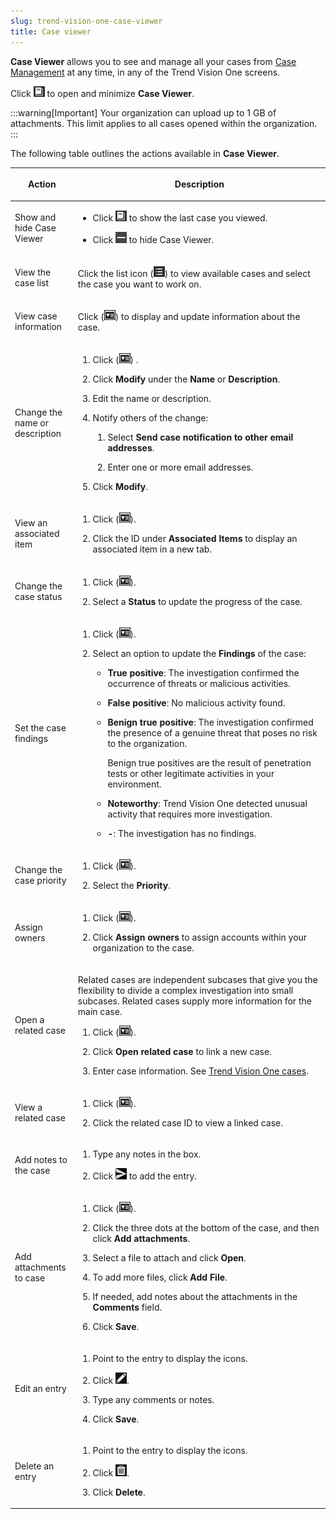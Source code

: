 ```yaml
---
slug: trend-vision-one-case-viewer
title: Case viewer
---
```


**Case Viewer** allows you to see and manage all your cases from [Case Management](case-management.md) at any time, in any of the Trend Vision One screens.

Click ![](/images/caseMgmtIcon=1a3ab1a4-fa04-4de8-a398-a4afc497db32.webp) to open and minimize **Case Viewer**.

:::warning[Important]
Your organization can upload up to 1 GB of attachments. This limit applies to all cases opened within the organization.
:::

The following table outlines the actions available in **Case Viewer**.

<table>
<colgroup>
<col style="width: 20%" />
<col style="width: 80%" />
</colgroup>
<thead>
<tr>
<th><p>Action</p></th>
<th><p>Description</p></th>
</tr>
</thead>
<tbody>
<tr>
<td><p>Show and hide Case Viewer</p></td>
<td><ul>
<li>Click <img src="./images/caseMgmtIcon=1a3ab1a4-fa04-4de8-a398-a4afc497db32.webp" alt="Case Viewer icon" /> to show the last case you viewed.</li>
<li><p>Click <img src="./images/hide_icon=40236539-a6c7-4ba2-abd2-2d9271cc9f5d.webp" alt="Hide icon" /> to hide Case Viewer.</p></li>
</ul></td>
</tr>
<tr>
<td><p>View the case list</p></td>
<td><p>Click the list icon (<img src="./images/listIcon=7c3116b8-7ab2-4238-b375-4245e4aa864d.webp" />) to view available cases and select the case you want to work on.</p></td>
</tr>
<tr>
<td><p>View case information</p></td>
<td><p>Click (<img src="./images/details_icon=f45ada04-b746-40a7-a5f4-2166c059213c.webp" alt="Case information icon" />) to display and update information about the case.</p></td>
</tr>
<tr>
<td><p>Change the name or description</p></td>
<td><ol>
<li>Click (<img src="./images/details_icon=f45ada04-b746-40a7-a5f4-2166c059213c.webp" alt="Case information icon" />) .</li>
<li><p>Click <strong>Modify</strong> under the <strong>Name</strong> or <strong>Description</strong>.</p></li>
<li><p>Edit the name or description.</p></li>
<li><p>Notify others of the change:</p>
<ol>
<li><p>Select <strong>Send case notification to other email addresses</strong>.</p></li>
<li><p>Enter one or more email addresses.</p></li>
</ol></li>
<li><p>Click <strong>Modify</strong>.</p></li>
</ol></td>
</tr>
<tr>
<td><p>View an associated item</p></td>
<td><ol>
<li><p>Click (<img src="./images/details_icon=f45ada04-b746-40a7-a5f4-2166c059213c.webp" alt="Case information icon" />).</p></li>
<li><p>Click the ID under <strong>Associated Items</strong> to display an associated item in a new tab.</p></li>
</ol></td>
</tr>
<tr>
<td><p>Change the case status</p></td>
<td><ol>
<li><p>Click (<img src="./images/details_icon=f45ada04-b746-40a7-a5f4-2166c059213c.webp" alt="Case information icon" />).</p></li>
<li><p>Select a <strong>Status</strong> to update the progress of the case.</p></li>
</ol></td>
</tr>
<tr>
<td><p>Set the case findings</p></td>
<td><ol>
<li><p>Click (<img src="./images/details_icon=f45ada04-b746-40a7-a5f4-2166c059213c.webp" alt="Case information icon" />).</p></li>
<li><p>Select an option to update the <strong>Findings</strong> of the case:</p>
<ul>
<li><p><strong>True positive</strong>: The investigation confirmed the occurrence of threats or malicious activities.</p></li>
<li><p><strong>False positive</strong>: No malicious activity found.</p></li>
<li><p><strong>Benign true positive</strong>: The investigation confirmed the presence of a genuine threat that poses no risk to the organization.</p>
<p>Benign true positives are the result of penetration tests or other legitimate activities in your environment.</p></li>
<li><p><strong>Noteworthy</strong>: Trend Vision One detected unusual activity that requires more investigation.</p></li>
<li><p><strong>-</strong>: The investigation has no findings.</p></li>
</ul></li>
</ol></td>
</tr>
<tr>
<td><p>Change the case priority</p></td>
<td><ol>
<li><p>Click (<img src="./images/details_icon=f45ada04-b746-40a7-a5f4-2166c059213c.webp" alt="Case information icon" />).</p></li>
<li><p>Select the <strong>Priority</strong>.</p></li>
</ol></td>
</tr>
<tr>
<td><p>Assign owners</p></td>
<td><ol>
<li><p>Click (<img src="./images/details_icon=f45ada04-b746-40a7-a5f4-2166c059213c.webp" alt="Case information icon" />).</p></li>
<li><p>Click <strong>Assign owners</strong> to assign accounts within your organization to the case.</p></li>
</ol></td>
</tr>
<tr>
<td><p>Open a related case</p></td>
<td><p>Related cases are independent subcases that give you the flexibility to divide a complex investigation into small subcases. Related cases supply more information for the main case.</p>
<ol>
<li><p>Click (<img src="./images/details_icon=f45ada04-b746-40a7-a5f4-2166c059213c.webp" alt="Case information icon" />).</p></li>
<li><p>Click <strong>Open related case</strong> to link a new case.</p></li>
<li>Enter case information. See <a href="trend-vision-one-trend-vision-one-cases">Trend Vision One cases</a>.</li>
</ol></td>
</tr>
<tr>
<td><p>View a related case</p></td>
<td><ol>
<li><p>Click (<img src="./images/details_icon=f45ada04-b746-40a7-a5f4-2166c059213c.webp" alt="Case information icon" />).</p></li>
<li><p>Click the related case ID to view a linked case.</p></li>
</ol></td>
</tr>
<tr>
<td><p>Add notes to the case</p></td>
<td><ol>
<li><p>Type any notes in the box.</p></li>
<li>Click <img src="./images/send_icon=c729a432-932a-4d56-929f-618acb9d25a5.webp" alt="Send icon" /> to add the entry.</li>
</ol></td>
</tr>
<tr>
<td><p>Add attachments to case</p></td>
<td><ol>
<li><p>Click (<img src="./images/details_icon=f45ada04-b746-40a7-a5f4-2166c059213c.webp" alt="Case information icon" />).</p></li>
<li>Click the three dots at the bottom of the case, and then click <strong>Add attachments</strong>.</li>
<li><p>Select a file to attach and click <strong>Open</strong>.</p></li>
<li><p>To add more files, click <strong>Add File</strong>.</p></li>
<li><p>If needed, add notes about the attachments in the <strong>Comments</strong> field.</p></li>
<li><p>Click <strong>Save</strong>.</p></li>
</ol></td>
</tr>
<tr>
<td><p>Edit an entry</p></td>
<td><ol>
<li><p>Point to the entry to display the icons.</p></li>
<li><p>Click <img src="./images/edit_icon=GUID-1F1D1164-5310-4D6D-ACD0-6049C86960AF.webp" alt="Edit icon" />.</p></li>
<li><p>Type any comments or notes.</p></li>
<li>Click <strong>Save</strong>.</li>
</ol></td>
</tr>
<tr>
<td><p>Delete an entry</p></td>
<td><ol>
<li><p>Point to the entry to display the icons.</p></li>
<li><p>Click <img src="./images/trash_icon=GUID-47cf6867-6315-438e-8670-86ff36f22a28.webp" alt="Delete icon" />.</p></li>
<li>Click <strong>Delete</strong>.</li>
</ol></td>
</tr>
</tbody>
</table>

